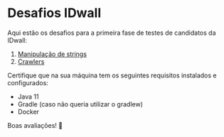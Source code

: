 # Desafios IDwall

Aqui estão os desafios para a primeira fase de testes de candidatos da IDwall:

1. [Manipulação de strings](https://github.com/moreiraMD/desafios/tree/master/strings/stringformatter)
2. [Crawlers](https://github.com/moreiraMD/desafios/tree/master/crawlers/reddit-crawler)

Certifique que na sua máquina tem os seguintes requisitos instalados e configurados:

- Java 11
- Gradle (caso não queria utilizar o gradlew)
- Docker

Boas avaliações! 🎉
